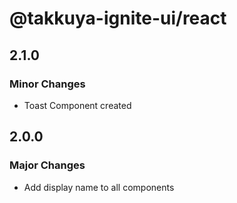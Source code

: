 # @takkuya-ignite-ui/react

## 2.1.0

### Minor Changes

- Toast Component created

## 2.0.0

### Major Changes

- Add display name to all components
